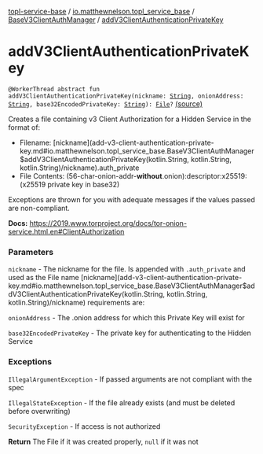 [topl-service-base](../../index.md) / [io.matthewnelson.topl_service_base](../index.md) / [BaseV3ClientAuthManager](index.md) / [addV3ClientAuthenticationPrivateKey](./add-v3-client-authentication-private-key.md)

# addV3ClientAuthenticationPrivateKey

`@WorkerThread abstract fun addV3ClientAuthenticationPrivateKey(nickname: `[`String`](https://kotlinlang.org/api/latest/jvm/stdlib/kotlin/-string/index.html)`, onionAddress: `[`String`](https://kotlinlang.org/api/latest/jvm/stdlib/kotlin/-string/index.html)`, base32EncodedPrivateKey: `[`String`](https://kotlinlang.org/api/latest/jvm/stdlib/kotlin/-string/index.html)`): `[`File`](https://docs.oracle.com/javase/6/docs/api/java/io/File.html)`?` [(source)](https://github.com/05nelsonm/TorOnionProxyLibrary-Android/blob/master/topl-service-base/src/main/java/io/matthewnelson/topl_service_base/BaseV3ClientAuthManager.kt#L118)

Creates a file containing v3 Client Authorization for a Hidden Service in the format of:

* Filename: [nickname](add-v3-client-authentication-private-key.md#io.matthewnelson.topl_service_base.BaseV3ClientAuthManager$addV3ClientAuthenticationPrivateKey(kotlin.String, kotlin.String, kotlin.String)/nickname).auth_private
* File Contents:  (56-char-onion-addr-**without**.onion):descriptor:x25519:(x25519 private key in base32)

Exceptions are thrown for you with adequate messages if the values passed
are non-compliant.

**Docs:** https://2019.www.torproject.org/docs/tor-onion-service.html.en#ClientAuthorization

### Parameters

`nickname` - The nickname for the file. Is appended with `.auth_private` and used as the File name
[nickname](add-v3-client-authentication-private-key.md#io.matthewnelson.topl_service_base.BaseV3ClientAuthManager$addV3ClientAuthenticationPrivateKey(kotlin.String, kotlin.String, kotlin.String)/nickname) requirements are:

`onionAddress` - The .onion address for which this Private Key will exist for

`base32EncodedPrivateKey` - The private key for authenticating to the Hidden Service

### Exceptions

`IllegalArgumentException` - If passed arguments are not compliant with the spec

`IllegalStateException` - If the file already exists (and must be deleted before overwriting)

`SecurityException` - If access is not authorized

**Return**
The File if it was created properly, `null` if it was not

